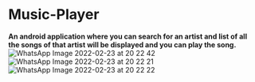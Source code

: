 # Music-Player
**An android application where you can search for an artist and list of all the songs of that artist will be displayed and you can play the song.**
![WhatsApp Image 2022-02-23 at 20 22 42](https://user-images.githubusercontent.com/80444204/155348812-3e7e3929-5644-454e-ae1b-0542ef5b6773.jpeg)
![WhatsApp Image 2022-02-23 at 20 22 21](https://user-images.githubusercontent.com/80444204/155348820-6088b358-cfe8-44db-a27d-d0a4ed3527b7.jpeg)
![WhatsApp Image 2022-02-23 at 20 22 22](https://user-images.githubusercontent.com/80444204/155348817-e538a1e4-0301-4b95-9791-5387e7ab18b1.jpeg)
